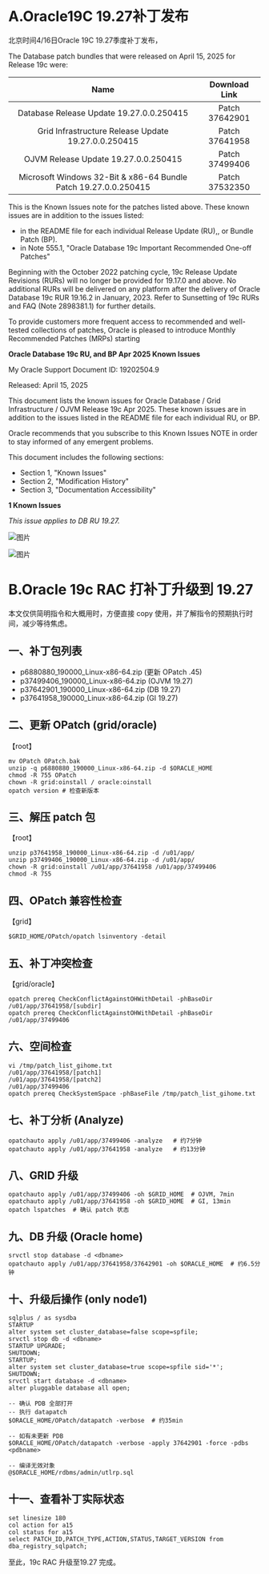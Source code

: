 # A.Oracle19C 19.27补丁发布

北京时间4/16日Oracle 19C 19.27季度补丁发布，

The Database patch bundles that were released on April 15, 2025 for Release 19c were:

|                             Name                             | Download Link  |
| :----------------------------------------------------------: | :------------: |
|           Database Release Update 19.27.0.0.250415           | Patch 37642901 |
|     Grid Infrastructure Release Update 19.27.0.0.250415      | Patch 37641958 |
|             OJVM Release Update 19.27.0.0.250415             | Patch 37499406 |
| Microsoft Windows 32-Bit & x86-64 Bundle Patch 19.27.0.0.250415 | Patch 37532350 |

This is the Known Issues note for the patches listed above. These known issues are in addition to the issues listed:

- in the README file for each individual Release Update (RU),, or Bundle Patch (BP).
- in Note 555.1, "Oracle Database 19c Important Recommended One-off Patches"

Beginning with the October 2022 patching cycle, 19c Release Update Revisions (RURs) will no longer be provided for 19.17.0 and above. No additional RURs will be delivered on any platform after the delivery of Oracle Database 19c RUR 19.16.2 in January, 2023. Refer to Sunsetting of 19c RURs and FAQ (Note 2898381.1) for further details.

To provide customers more frequent access to recommended and well-tested collections of patches, Oracle is pleased to introduce Monthly Recommended Patches (MRPs) starting

**Oracle Database 19c RU, and BP Apr 2025 Known Issues**



My Oracle Support Document ID: 19202504.9

Released: April 15, 2025

This document lists the known issues for Oracle Database / Grid Infrastructure / OJVM Release 19c Apr 2025. These known issues are in addition to the issues listed in the README file for each individual RU, or BP.

Oracle recommends that you subscribe to this Known Issues NOTE in order to stay informed of any emergent problems.

This document includes the following sections:

- Section 1, "Known Issues"
- Section 2, "Modification History"
- Section 3, "Documentation Accessibility"



**1 Known Issues**

*This issue applies to DB RU 19.27.*

![图片](https://mmbiz.qpic.cn/mmbiz_png/UVPsfafg9IeUe8lBGmwRBibScwVlrr5ZSevznbPrumiarMUU3w8ImeoIBxFyGnNiaXCeOraMlQxrSOJLWLaKT1IBA/640?wx_fmt=png&from=appmsg&tp=wxpic&wxfrom=5&wx_lazy=1&wx_co=1)

![图片](https://mmbiz.qpic.cn/mmbiz_png/UVPsfafg9IeUe8lBGmwRBibScwVlrr5ZSOkZReg3qKMIbCpic6shgibnCGGCpF8ib79Z4e5EQVJAXtrS84S7aVZ4UA/640?wx_fmt=png&from=appmsg&tp=wxpic&wxfrom=5&wx_lazy=1&wx_co=1)



# **B.Oracle 19c RAC 打补丁升级到 19.27**

本文仅供简明指令和大概用时，方便直接 copy 使用，并了解指令的预期执行时间，减少等待焦虑。

## 一、补丁包列表

- p6880880_190000_Linux-x86-64.zip (更新 OPatch .45)
- p37499406_190000_Linux-x86-64.zip (OJVM 19.27)
- p37642901_190000_Linux-x86-64.zip (DB 19.27)
- p37641958_190000_Linux-x86-64.zip (GI 19.27)

## 二、更新 OPatch (grid/oracle)

【root】

```
mv OPatch OPatch.bak
unzip -q p6880880_190000_Linux-x86-64.zip -d $ORACLE_HOME
chmod -R 755 OPatch
chown -R grid:oinstall / oracle:oinstall
opatch version # 检查新版本
```

## 三、解压 patch 包

【root】

```
unzip p37641958_190000_Linux-x86-64.zip -d /u01/app/
unzip p37499406_190000_Linux-x86-64.zip -d /u01/app/
chown -R grid:oinstall /u01/app/37641958 /u01/app/37499406
chmod -R 755
```

## 四、OPatch 兼容性检查

【grid】

```
$GRID_HOME/OPatch/opatch lsinventory -detail
```

## 五、补丁冲突检查

【grid/oracle】

```
opatch prereq CheckConflictAgainstOHWithDetail -phBaseDir /u01/app/37641958/[subdir]
opatch prereq CheckConflictAgainstOHWithDetail -phBaseDir /u01/app/37499406
```

## 六、空间检查

```
vi /tmp/patch_list_gihome.txt
/u01/app/37641958/[patch1]
/u01/app/37641958/[patch2]
/u01/app/37499406
opatch prereq CheckSystemSpace -phBaseFile /tmp/patch_list_gihome.txt
```

## 七、补丁分析 (Analyze)

```
opatchauto apply /u01/app/37499406 -analyze   # 约7分钟
opatchauto apply /u01/app/37641958 -analyze   # 约13分钟
```

## 八、GRID 升级

```
opatchauto apply /u01/app/37499406 -oh $GRID_HOME  # OJVM, 7min
opatchauto apply /u01/app/37641958 -oh $GRID_HOME  # GI, 13min
opatch lspatches  # 确认 patch 状态
```

## 九、DB 升级 (Oracle home)

```
srvctl stop database -d <dbname>
opatchauto apply /u01/app/37641958/37642901 -oh $ORACLE_HOME  # 约6.5分钟
```

## 十、升级后操作 (only node1)

```
sqlplus / as sysdba
STARTUP
alter system set cluster_database=false scope=spfile;
srvctl stop db -d <dbname>
STARTUP UPGRADE;
SHUTDOWN;
STARTUP;
alter system set cluster_database=true scope=spfile sid='*';
SHUTDOWN;
srvctl start database -d <dbname>
alter pluggable database all open;

-- 确认 PDB 全部打开
-- 执行 datapatch
$ORACLE_HOME/OPatch/datapatch -verbose  # 约35min

-- 如有未更新 PDB
$ORACLE_HOME/OPatch/datapatch -verbose -apply 37642901 -force -pdbs <pdbname>

-- 编译无效对象
@$ORACLE_HOME/rdbms/admin/utlrp.sql
```

## 十一、查看补丁实际状态

```
set linesize 180
col action for a15
col status for a15
select PATCH_ID,PATCH_TYPE,ACTION,STATUS,TARGET_VERSION from dba_registry_sqlpatch;
```

至此，19c RAC 升级至19.27 完成。